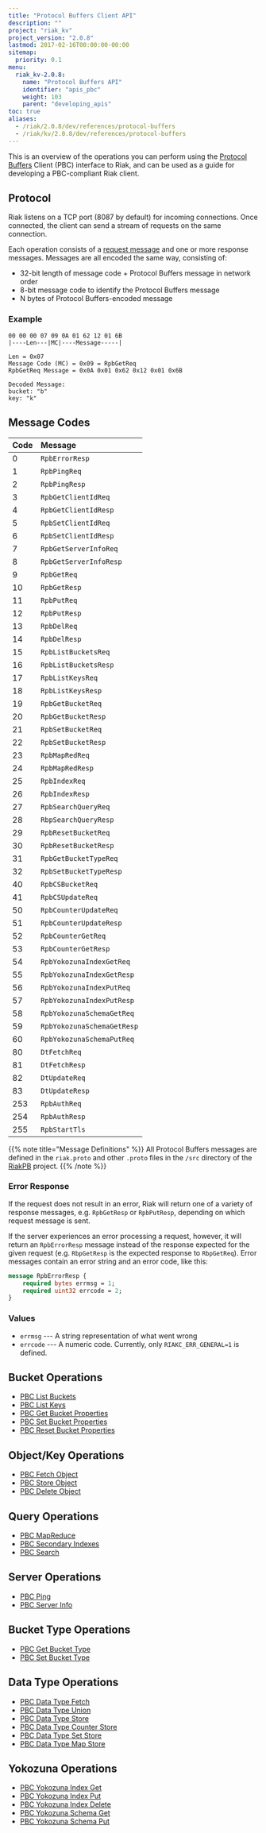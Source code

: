 ```yaml
---
title: "Protocol Buffers Client API"
description: ""
project: "riak_kv"
project_version: "2.0.8"
lastmod: 2017-02-16T00:00:00-00:00
sitemap:
  priority: 0.1
menu:
  riak_kv-2.0.8:
    name: "Protocol Buffers API"
    identifier: "apis_pbc"
    weight: 103
    parent: "developing_apis"
toc: true
aliases:
  - /riak/2.0.8/dev/references/protocol-buffers
  - /riak/kv/2.0.8/dev/references/protocol-buffers
---
```


This is an overview of the operations you can perform using the
[Protocol Buffers](https://code.google.com/p/protobuf/) Client (PBC)
interface to Riak, and can be used as a guide for developing a
PBC-compliant Riak client.

## Protocol

Riak listens on a TCP port (8087 by default) for incoming connections.
Once connected, the client can send a stream of requests on the same
connection.

Each operation consists of a [request message](https://developers.google.com/protocol-buffers/docs/encoding) and one or more response messages. Messages are all encoded the same way, consisting of:

* 32-bit length of message code + Protocol Buffers message in network
  order
* 8-bit message code to identify the Protocol Buffers message
* N bytes of Protocol Buffers-encoded message

### Example

```
00 00 00 07 09 0A 01 62 12 01 6B
|----Len---|MC|----Message-----|

Len = 0x07
Message Code (MC) = 0x09 = RpbGetReq
RpbGetReq Message = 0x0A 0x01 0x62 0x12 0x01 0x6B

Decoded Message:
bucket: "b"
key: "k"
```

## Message Codes

Code | Message |
:----|:--------|
0 | `RpbErrorResp` |
1 | `RpbPingReq` |
2 | `RpbPingResp` |
3 | `RpbGetClientIdReq` |
4 | `RpbGetClientIdResp` |
5 | `RpbSetClientIdReq` |
6 | `RpbSetClientIdResp` |
7 | `RpbGetServerInfoReq` |
8 | `RpbGetServerInfoResp` |
9 | `RpbGetReq` |
10 | `RpbGetResp` |
11 | `RpbPutReq` |
12 | `RpbPutResp` |
13 | `RpbDelReq` |
14 | `RpbDelResp` |
15 | `RpbListBucketsReq` |
16 | `RpbListBucketsResp` |
17 | `RpbListKeysReq` |
18 | `RpbListKeysResp` |
19 | `RpbGetBucketReq` |
20 | `RpbGetBucketResp` |
21 | `RpbSetBucketReq` |
22 | `RpbSetBucketResp` |
23 | `RpbMapRedReq` |
24 | `RpbMapRedResp` |
25 | `RpbIndexReq` |
26 | `RpbIndexResp` |
27 | `RpbSearchQueryReq` |
28 | `RbpSearchQueryResp` |
29 | `RpbResetBucketReq` |
30 | `RpbResetBucketResp` |
31 | `RpbGetBucketTypeReq` |
32 | `RpbSetBucketTypeResp` |
40 | `RpbCSBucketReq` |
41 | `RpbCSUpdateReq` |
50 | `RpbCounterUpdateReq` |
51 | `RpbCounterUpdateResp` |
52 | `RpbCounterGetReq` |
53 | `RpbCounterGetResp` |
54 | `RpbYokozunaIndexGetReq` |
55 | `RpbYokozunaIndexGetResp` |
56 | `RpbYokozunaIndexPutReq` |
57 | `RpbYokozunaIndexPutResp` |
58 | `RpbYokozunaSchemaGetReq` |
59 | `RpbYokozunaSchemaGetResp` |
60 | `RpbYokozunaSchemaPutReq` |
80 | `DtFetchReq` |
81 | `DtFetchResp` |
82 | `DtUpdateReq` |
83 | `DtUpdateResp` |
253 | `RpbAuthReq` |
254 | `RpbAuthResp` |
255 | `RpbStartTls` |

{{% note title="Message Definitions" %}}
All Protocol Buffers messages are defined in the `riak.proto` and other
`.proto` files in the `/src` directory of the
<a href="https://github.com/basho/riak_pb">RiakPB</a> project.
{{% /note %}}

### Error Response

If the request does not result in an error, Riak will return one of a
variety of response messages, e.g. `RpbGetResp` or `RpbPutResp`,
depending on which request message is sent.

If the server experiences an error processing a request, however, it
will return an `RpbErrorResp` message instead of the response expected
for the given request (e.g. `RbpGetResp` is the expected response to
`RbpGetReq`). Error messages contain an error string and an error code,
like this:

```protobuf
message RpbErrorResp {
    required bytes errmsg = 1;
    required uint32 errcode = 2;
}
```

### Values

* `errmsg` --- A string representation of what went wrong
* `errcode` --- A numeric code. Currently, only `RIAKC_ERR_GENERAL=1`
  is defined.

## Bucket Operations

* [PBC List Buckets]({{<baseurl>}}riak/kv/2.0.8/developing/api/protocol-buffers/list-buckets)
* [PBC List Keys]({{<baseurl>}}riak/kv/2.0.8/developing/api/protocol-buffers/list-keys)
* [PBC Get Bucket Properties]({{<baseurl>}}riak/kv/2.0.8/developing/api/protocol-buffers/get-bucket-props)
* [PBC Set Bucket Properties]({{<baseurl>}}riak/kv/2.0.8/developing/api/protocol-buffers/set-bucket-props)
* [PBC Reset Bucket Properties]({{<baseurl>}}riak/kv/2.0.8/developing/api/protocol-buffers/reset-bucket-props)

## Object/Key Operations

* [PBC Fetch Object]({{<baseurl>}}riak/kv/2.0.8/developing/api/protocol-buffers/fetch-object)
* [PBC Store Object]({{<baseurl>}}riak/kv/2.0.8/developing/api/protocol-buffers/store-object)
* [PBC Delete Object]({{<baseurl>}}riak/kv/2.0.8/developing/api/protocol-buffers/delete-object)

## Query Operations

* [PBC MapReduce]({{<baseurl>}}riak/kv/2.0.8/developing/api/protocol-buffers/mapreduce)
* [PBC Secondary Indexes]({{<baseurl>}}riak/kv/2.0.8/developing/api/protocol-buffers/secondary-indexes)
* [PBC Search]({{<baseurl>}}riak/kv/2.0.8/developing/api/protocol-buffers/search)

## Server Operations

* [PBC Ping]({{<baseurl>}}riak/kv/2.0.8/developing/api/protocol-buffers/ping)
* [PBC Server Info]({{<baseurl>}}riak/kv/2.0.8/developing/api/protocol-buffers/server-info)

## Bucket Type Operations

* [PBC Get Bucket Type]({{<baseurl>}}riak/kv/2.0.8/developing/api/protocol-buffers/get-bucket-type)
* [PBC Set Bucket Type]({{<baseurl>}}riak/kv/2.0.8/developing/api/protocol-buffers/set-bucket-type)

## Data Type Operations

* [PBC Data Type Fetch]({{<baseurl>}}riak/kv/2.0.8/developing/api/protocol-buffers/dt-fetch)
* [PBC Data Type Union]({{<baseurl>}}riak/kv/2.0.8/developing/api/protocol-buffers/dt-union)
* [PBC Data Type Store]({{<baseurl>}}riak/kv/2.0.8/developing/api/protocol-buffers/dt-store)
* [PBC Data Type Counter Store]({{<baseurl>}}riak/kv/2.0.8/developing/api/protocol-buffers/dt-counter-store)
* [PBC Data Type Set Store]({{<baseurl>}}riak/kv/2.0.8/developing/api/protocol-buffers/dt-set-store)
* [PBC Data Type Map Store]({{<baseurl>}}riak/kv/2.0.8/developing/api/protocol-buffers/dt-map-store)

## Yokozuna Operations

* [PBC Yokozuna Index Get]({{<baseurl>}}riak/kv/2.0.8/developing/api/protocol-buffers/yz-index-get)
* [PBC Yokozuna Index Put]({{<baseurl>}}riak/kv/2.0.8/developing/api/protocol-buffers/yz-index-put)
* [PBC Yokozuna Index Delete]({{<baseurl>}}riak/kv/2.0.8/developing/api/protocol-buffers/yz-index-delete)
* [PBC Yokozuna Schema Get]({{<baseurl>}}riak/kv/2.0.8/developing/api/protocol-buffers/yz-schema-get)
* [PBC Yokozuna Schema Put]({{<baseurl>}}riak/kv/2.0.8/developing/api/protocol-buffers/yz-schema-put)
